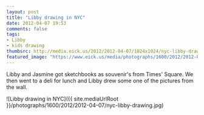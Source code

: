 ```yaml
---
layout: post
title: "Libby drawing in NYC"
date: 2012-04-07 19:53
comments: false
tags: 
- Libby
- kids drawing
thumbsrc: http://media.eick.us/2012/2012-04-07/1024x1024/nyc-libby-drawing.jpg
featured_image: "https://www.eick.us/media/photographs/1600/2012/2012-04-07/nyc-libby-drawing.jpg"
---
```

Libby and Jasmine got sketchbooks as souvenir's from Times' Square.  We then went to a deli for lunch and Libby drew some one of the pictures from the wall.
 



![Libby drawing in NYC]({{ site.mediaUrlRoot }}/photographs/1600/2012/2012-04-07/nyc-libby-drawing.jpg)

